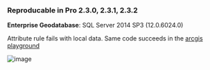 ### Reproducable in Pro 2.3.0, 2.3.1, 2.3.2

**Enterprise Geodatabase**: SQL Server 2014 SP3 (12.0.6024.0)

Attribute rule fails with local data. Same code succeeds in the [arcgis playground](https://developers.arcgis.com/arcade/playground/)

![image](https://user-images.githubusercontent.com/325813/55181650-b0af7380-5151-11e9-9648-fe7fb6f6d4f4.png)
